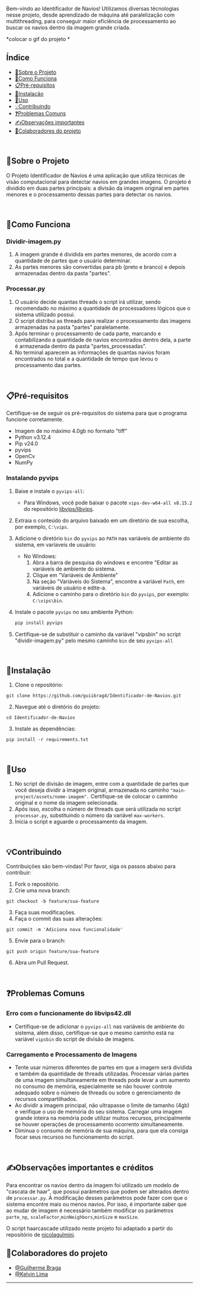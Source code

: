Bem-vindo ao Identificador de Navios! Utilizamos diversas técnologias nesse projeto, desde aprendizado de máquina até paralelização com multithreading, para conseguir maior eficiência de processamento ao buscar os navios dentro da imagem grande criada.

*colocar o gif do projeto * 

## Índice

- [📄Sobre o Projeto](#sobre-o-projeto)
- [🔎Como Funciona](#como-funciona)
- [📋Pré-requisitos](#pré-requisitos)
- [🔧Instalação](#instalação)
- [🚀Uso](#uso)
- [💡Contribuindo](#contribuindo)
- [❓Problemas Comuns](#problemas-comuns)
- [✍️Observações importantes](#observações-importantes)
- [🤝Colaboradores do projeto](#colaboradores-do-projeto)

<br>

## 📄Sobre o Projeto
O Projeto Identificador de Navios é uma aplicação que utiliza técnicas de visão computacional para detectar navios em grandes imagens. O projeto é dividido em duas partes principais: a divisão da imagem original em partes menores e o processamento dessas partes para detectar os navios.

<br>

## 🔎Como Funciona

### Dividir-imagem.py
1. A imagem grande é dividida em partes menores, de acordo com a quantidade de partes que o usuário determinar.
2. As partes menores são convertidas para pb (preto e branco) e depois armazenadas dentro da pasta "partes".

### Processar.py
1. O usuário decide quantas threads o script irá utilizar, sendo recomendado no máximo a quantidade de processadores lógicos que o sistema utilizado possui.
2. O script distribui as threads para realizar o processamento das imagens armazenadas na pasta "partes" paralelamente.
3. Após terminar o processamento de cada parte, marcando e contabilizando a quantidade de navios encontrados dentro dela, a parte é armazenada dentro da pasta "partes_processadas".
4. No terminal aparecem as informações de quantas navios foram encontrados no total e a quantidade de tempo que levou o processamento das partes.

<br>

## 📋Pré-requisitos

Certifique-se de seguir os pré-requisitos do sistema para que o programa funcione corretamente.

* Imagem de no máximo 4.0gb no formato "tiff"
* Python v3.12.4
* Pip v24.0
* pyvips
* OpenCv
* NumPy

### Instalando pyvips

1. Baixe e instale o `pyvips-all`:

   - Para Windows, você pode baixar o pacote `vips-dev-w64-all v8.15.2` do repositório [libvips/libvips](https://github.com/libvips/libvips/releases).

2. Extraia o conteúdo do arquivo baixado em um diretório de sua escolha, por exemplo, `C:\vips`.

3. Adicione o diretório `bin` do `pyvips` ao `PATH` nas variáveis de ambiente do sistema, em varíaveis de usuário:

   - No Windows:
     1. Abra a barra de pesquisa do windows e encontre "Editar as variáveis de ambiente do sistema.
     2. Clique em "Variáveis de Ambiente"
     3. Na seção "Variáveis do Sistema", encontre a variável `Path`, em  variáveis de usuário e edite-a.
     4. Adicione o caminho para o diretório `bin` do `pyvips`, por exemplo: `C:\vips\bin`.

4. Instale o pacote `pyvips` no seu ambiente Python:

   ```sh
   pip install pyvips

5. Certifique-se de substituir o caminho da variável "vipsbin" no script "dividir-imagem.py" pelo mesmo caminho `bin` de seu `pyvips-all`

<br>

## 🔧Instalação

1. Clone o repositório:
```
git clone https://github.com/guiibrag4/Identificador-de-Navios.git
```
2. Navegue até o diretório do projeto:
```
cd Identificador-de-Navios
```
3.  Instale as dependências:
```
pip install -r requirements.txt
```

<br>

## 🚀Uso

1. No script de divisão de imagem, entre com a quantidade de partes que você deseja dividir a imagem original, armazenada no caminho `"main-project/assets/nome-imagem".` Certifique-se de colocar o caminho original e o nome da imagem selecionada.
2. Após isso, escolha o número de threads que será utilizada no script `processar.py`, substituindo o número da variável `max-workers`.
3. Inicia o script e aguarde o processamento da imagem.

<br>

## 💡Contribuindo

Contribuições são bem-vindas! Por favor, siga os passos abaixo para contribuir:

1. Fork o repositório.
2. Crie uma nova branch:

```
git checkout -b feature/sua-feature
```

3. Faça suas modificações.
4. Faça o commit das suas alterações:

```
git commit -m 'Adiciona nova funcionalidade'
```


5. Envie para o branch:
```
git push origin feature/sua-feature
```

6. Abra um Pull Request.

<br>

## ❓Problemas Comuns

### Erro com o funcionamente do libvips42.dll
* Certifique-se de adicionar o `pyvips-all` nas variáveis de ambiente do sistema, além disso, certifique-se que o mesmo caminho está na variável `vipsbin` do script de divisão de imagens.
  
### Carregamento e Processamento de Imagens
* Tente usar números diferentes de partes em que a imagem será dividida e também da quantidade de threads utilizadas. Processar várias partes de uma imagem simultaneamente em threads pode levar a um aumento no consumo de memória, especialmente se não houver controle adequado sobre o número de threads ou sobre o gerenciamento de recursos compartilhados.
* Ao dividir a imagem principal, não ultrapasse o limite de tamanho (4gb) e verifique o uso de memória do seu sistema. Carregar uma imagem grande inteira na memória pode utilizar muitos recursos, principalmente se houver operações de processamento ocorrento simultaneamente.
* Diminua o consumo de memória de sua máquina, para que ela consiga focar seus recursos no funcionamento do script.

<br>

## ✍Observações importantes e créditos 
Para encontrar os navios dentro da imagem foi utilizado um modelo de "cascata de haar", que possui parâmetros que podem ser alterados dentro de `processar.py`. A modificação desses parâmetros pode fazer com que o sistema encontre mais ou menos navios. Por isso, é importante saber que ao mudar de imagem é necessário também modificar os parâmetros `parte_np`, `scaleFactor`,`minNeighbors`,`minSize` e `maxSize`. 
  
O script haarcascade utilizado neste projeto foi adaptado a partir do repositório de [nicolagulmini](https://github.com/nicolagulmini/Boat_Detector).

## 🤝Colaboradores do projeto

- [@Guilherme Braga](https://github.com/guiibrag4)
- [@Kelvin Lima](https://github.com/KelvinUnieuro)

---

